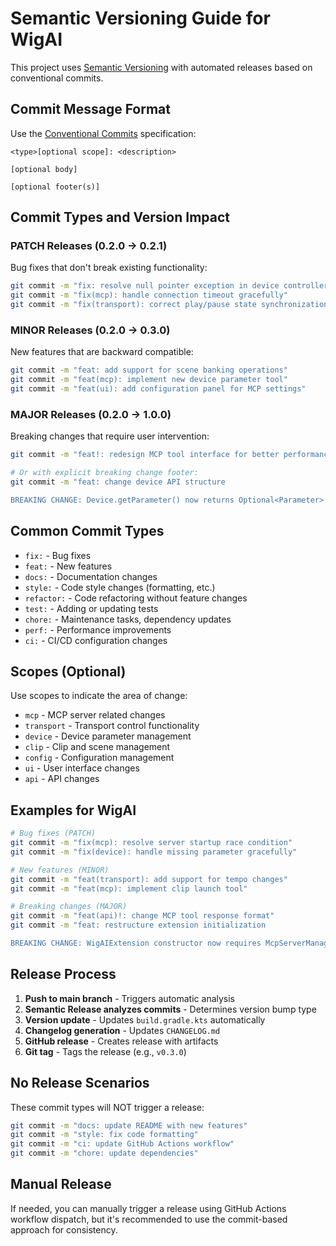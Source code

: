 # Semantic Versioning Guide for WigAI

This project uses [Semantic Versioning](https://semver.org/) with automated releases based on conventional commits.

## Commit Message Format

Use the [Conventional Commits](https://conventionalcommits.org/) specification:

```
<type>[optional scope]: <description>

[optional body]

[optional footer(s)]
```

## Commit Types and Version Impact

### PATCH Releases (0.2.0 → 0.2.1)
Bug fixes that don't break existing functionality:

```bash
git commit -m "fix: resolve null pointer exception in device controller"
git commit -m "fix(mcp): handle connection timeout gracefully"
git commit -m "fix(transport): correct play/pause state synchronization"
```

### MINOR Releases (0.2.0 → 0.3.0)
New features that are backward compatible:

```bash
git commit -m "feat: add support for scene banking operations"
git commit -m "feat(mcp): implement new device parameter tool"
git commit -m "feat(ui): add configuration panel for MCP settings"
```

### MAJOR Releases (0.2.0 → 1.0.0)
Breaking changes that require user intervention:

```bash
git commit -m "feat!: redesign MCP tool interface for better performance"

# Or with explicit breaking change footer:
git commit -m "feat: change device API structure

BREAKING CHANGE: Device.getParameter() now returns Optional<Parameter> instead of Parameter"
```

## Common Commit Types

- `fix:` - Bug fixes
- `feat:` - New features
- `docs:` - Documentation changes
- `style:` - Code style changes (formatting, etc.)
- `refactor:` - Code refactoring without feature changes
- `test:` - Adding or updating tests
- `chore:` - Maintenance tasks, dependency updates
- `perf:` - Performance improvements
- `ci:` - CI/CD configuration changes

## Scopes (Optional)

Use scopes to indicate the area of change:

- `mcp` - MCP server related changes
- `transport` - Transport control functionality
- `device` - Device parameter management
- `clip` - Clip and scene management
- `config` - Configuration management
- `ui` - User interface changes
- `api` - API changes

## Examples for WigAI

```bash
# Bug fixes (PATCH)
git commit -m "fix(mcp): resolve server startup race condition"
git commit -m "fix(device): handle missing parameter gracefully"

# New features (MINOR)
git commit -m "feat(transport): add support for tempo changes"
git commit -m "feat(mcp): implement clip launch tool"

# Breaking changes (MAJOR)
git commit -m "feat(api)!: change MCP tool response format"
git commit -m "feat: restructure extension initialization

BREAKING CHANGE: WigAIExtension constructor now requires McpServerManager parameter"
```

## Release Process

1. **Push to main branch** - Triggers automatic analysis
2. **Semantic Release analyzes commits** - Determines version bump type
3. **Version update** - Updates `build.gradle.kts` automatically
4. **Changelog generation** - Updates `CHANGELOG.md`
5. **GitHub release** - Creates release with artifacts
6. **Git tag** - Tags the release (e.g., `v0.3.0`)

## No Release Scenarios

These commit types will NOT trigger a release:

```bash
git commit -m "docs: update README with new features"
git commit -m "style: fix code formatting"
git commit -m "ci: update GitHub Actions workflow"
git commit -m "chore: update dependencies"
```

## Manual Release

If needed, you can manually trigger a release using GitHub Actions workflow dispatch, but it's recommended to use the commit-based approach for consistency.